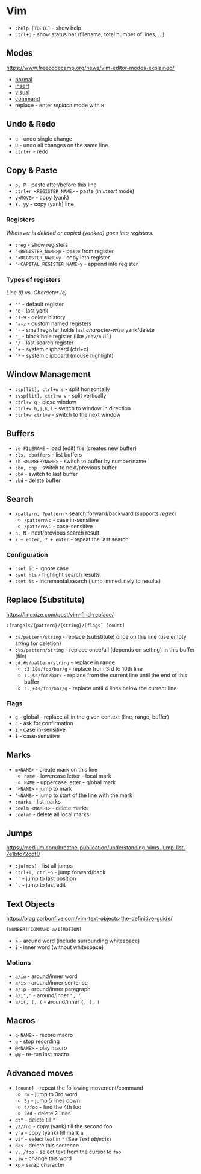 # Vim
- `:help [TOPIC]` - show help
- `ctrl+g` - show status bar (filename, total number of lines, ...)

## Modes
https://www.freecodecamp.org/news/vim-editor-modes-explained/

- [normal](vim-normal.md)
- [insert](vim-insert.md)
- [visual](vim-visual.md)
- [command](vim-command.md)
- replace - enter _replace_ mode with `R`

## Undo & Redo
- `u` - undo single change
- `U` - undo all changes on the same line
- `ctrl+r` - redo

## Copy & Paste
- `p, P` - paste after/before this line
- `ctrl+r <REGISTER_NAME>` - paste (in _insert_ mode)
- `y<MOVE>` - copy (yank)
- `Y, yy` - copy (yank) line

### Registers
_Whatever is deleted or copied (yanked) goes into registers._

- `:reg` - show registers
- `"<REGISTER_NAME>p` - paste from register
- `"<REGISTER_NAME>y` - copy into register
- `"<CAPITAL_REGISTER_NAME>y` - append into register

### Types of registers
_Line (l)_ vs. _Character (c)_

- `""` - default register
- `"0` - last yank
- `"1-9` - delete history
- `"a-z` - custom named registers
- `"-` - small register holds last _character-wise_ yank/delete
- `"_` - black hole register (like `/dev/null`)
- `"/` - last search register
- `"+` - system clipboard (ctrl+c)
- `"*` - system clipboard (mouse highlight)
    
## Window Management
- `:sp[lit], ctrl+w s` - split horizontally
- `:vsp[lit], ctrl+w v` - split vertically  
- `ctrl+w q` - close window
- `ctrl+w h,j,k,l` - switch to window in direction
- `ctrl+w ctrl+w` - switch to the next window

## Buffers
- `:e FILENAME` - load (edit) file (creates new buffer)
- `:ls, :buffers` - list buffers
- `:b <NUMBER/NAME>` - switch to buffer by number/name
- `:bn, :bp` - switch to next/previous buffer  
- `:b#` - switch to last buffer   
- `:bd` - delete buffer

## Search
- `/pattern, ?pattern` - search forward/backward (supports _regex_)
  - `/pattern\c` - case in-sensitive
  - `/pattern\C` - case-sensitive
- `n, N` - next/previous search result
- `/ + enter, ? + enter` - repeat the last search

### Configuration
- `:set ic` - ignore case
- `:set hls` - highlight search results
- `:set is` - incremental search (jump immediately to results)

## Replace (Substitute)
https://linuxize.com/post/vim-find-replace/

```
:[range]s/{pattern}/{string}/[flags] [count]
```

- `:s/pattern/string` - replace (substitute) once on this line (use empty _string_ for deletion)
- `:%s/pattern/string` - replace once/all (depends on setting) in this buffer (file)
- `:#,#s/pattern/string` - replace in range
  - `:3,10s/foo/bar/g` - replace from 3rd to 10th line 
  - `:.,$s/foo/bar/` - replace from the current line until the end of this buffer
  - `:.,+4s/foo/bar/g` - replace until 4 lines below the current line

### Flags
- `g` - global - replace all in the given context (line, range, buffer)
- `c` - ask for confirmation
- `i` - case in-sensitive
- `I` - case-sensitive

## Marks
- `m<NAME>` - create mark on this line
  - `name` - lowercase letter - local mark
  - `NAME` - uppercase letter - global mark
- ``` `<NAME> ``` - jump to mark
- `'<NAME>` - jump to start of the line with the mark
- `:marks` - list marks
- `:delm <NAMEs>` - delete marks
- `:delm!` - delete all local marks
  
## Jumps
https://medium.com/breathe-publication/understanding-vims-jump-list-7e1bfc72cdf0

- `:ju[mps]` - list all jumps
- `ctrl+i, ctrl+o` - jump forward/back
- ``` `` ``` - jump to last position
- ``` `. ``` - jump to last edit

## Text Objects
https://blog.carbonfive.com/vim-text-objects-the-definitive-guide/

```
[NUMBER][COMMAND]a/i[MOTION]
```
- `a` - around word (include surrounding whitespace)
- `i` - inner word (without whitespace)

### Motions
- `a/iw` - around/inner word
- `a/is` - around/inner sentence
- `a/ip` - around/inner paragraph
- `a/i",'` - around/inner `", '`
- `a/i{, [, (` - around/inner `{, [, (`

## Macros
- `q<NAME>` - record macro
- `q` - stop recording
- `@<NAME>` - play macro
- `@@` - re-run last macro

## Advanced moves
- `[count]` - repeat the following movement/command
  - `3w` - jump to 3rd word
  - `5j` - jump 5 lines down
  - `4/foo` - find the 4th foo
  - `2dd` - delete 2 lines
- `dt"` - delete till `"`
- `y2/foo` - copy (yank) till the second foo
- ``` y`a ``` - copy (yank) till mark `a`
- `vi"` - select text in `"` (See _Text objects_)
- `das` - delete this sentence
- `v.,/foo` - select text from the cursor to `foo`
- `ciw` - change this word
- `xp` - swap character
